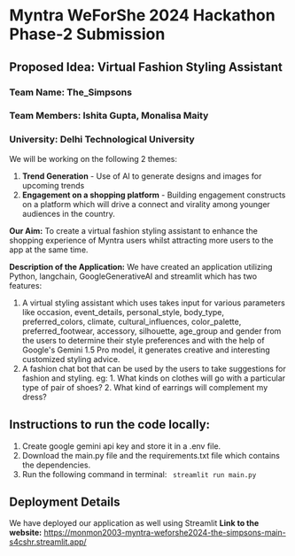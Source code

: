 # Myntra WeForShe 2024 Hackathon Phase-2 Submission
## Proposed Idea: Virtual Fashion Styling Assistant
### Team Name: The_Simpsons
### Team Members: Ishita Gupta, Monalisa Maity
### University: Delhi Technological University

We will be working on the following 2 themes:
1. **Trend Generation** - Use of AI to generate designs and images for upcoming trends
2. **Engagement on a shopping platform** - Building engagement constructs on a platform which will drive a connect and virality among younger audiences in the country.
     
**Our Aim:** 
To create a virtual fashion styling assistant to enhance the shopping experience of Myntra users whilst attracting more users to the app at the same time.
 
 **Description of the Application:**
 We have created an application utilizing Python, langchain, GoogleGenerativeAI and streamlit which has two features:
 1. A virtual styling assistant which uses takes input for various parameters like occasion, event_details, personal_style,
    body_type, preferred_colors, climate, cultural_influences, color_palette, preferred_footwear, accessory, silhouette, age_group and gender
    from the users to determine their style preferences and with the help of Google's Gemini 1.5 Pro model, it generates creative and interesting customized styling advice.
 2. A fashion chat bot that can be used by the users to take suggestions for fashion and styling.
    eg: 1. What kinds on clothes will go with a particular type of pair of shoes?
        2. What kind of earrings will complement my dress?
    
## Instructions to run the code locally:
1. Create google gemini api key and store it in a .env file.
2. Download the main.py file and the requirements.txt file which contains the dependencies.
3. Run the following command in terminal:
   ``` streamlit run main.py```
   
## Deployment Details
We have deployed our application as well using Streamlit
**Link to the website:** https://monmon2003-myntra-weforshe2024-the-simpsons-main-s4cshr.streamlit.app/

